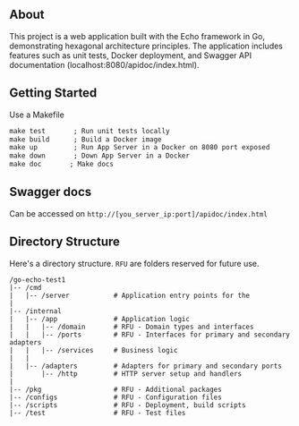 ## About

This project is a web application built with the Echo framework in Go, demonstrating hexagonal architecture principles. 
The application includes features such as unit tests, Docker deployment, and Swagger API documentation (localhost:8080/apidoc/index.html).


## Getting Started

Use a Makefile

```makefile
make test       ; Run unit tests locally
make build      ; Build a Docker image
make up         ; Run App Server in a Docker on 8080 port exposed
make down       ; Down App Server in a Docker
make doc       ; Make docs
```

## Swagger docs

Can be accessed on `http://[you_server_ip:port]/apidoc/index.html`

## Directory Structure
Here's a directory structure. `RFU` are folders reserved for future use.
```
/go-echo-test1
|-- /cmd
|   |-- /server           # Application entry points for the
|
|-- /internal
|   |-- /app              # Application logic
|   |   |-- /domain       # RFU - Domain types and interfaces
|   |   |-- /ports        # RFU - Interfaces for primary and secondary adapters
|   |   |-- /services     # Business logic
|   |
|   |-- /adapters         # Adapters for primary and secondary ports
|       |-- /http         # HTTP server setup and handlers
|
|-- /pkg                  # RFU - Additional packages 
|-- /configs              # RFU - Configuration files
|-- /scripts              # RFU - Deployment, build scripts
|-- /test                 # RFU - Test files
```
